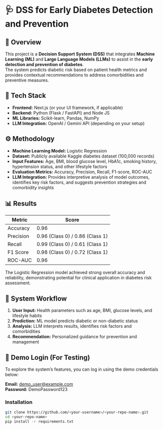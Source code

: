 # 🩺 DSS for Early Diabetes Detection and Prevention  

## 📘 Overview  
This project is a **Decision Support System (DSS)** that integrates **Machine Learning (ML)** and **Large Language Models (LLMs)** to assist in the **early detection and prevention of diabetes**.  
The system predicts diabetic risk based on patient health metrics and provides contextual recommendations to address comorbidities and preventive measures.  

## 🧩 Tech Stack  
- **Frontend:** Next.js (or your UI framework, if applicable)  
- **Backend:** Python (Flask / FastAPI) and Node JS 
- **ML Libraries:** Scikit-learn, Pandas, NumPy  
- **LLM Integration:** OpenAI / Gemini API (depending on your setup) 

## ⚙️ Methodology  
- **Machine Learning Model:** Logistic Regression  
- **Dataset:** Publicly available Kaggle diabetes dataset (100,000 records)  
- **Input Features:** Age, BMI, blood glucose level, HbA1c, smoking history, hypertension status, and other lifestyle factors  
- **Evaluation Metrics:** Accuracy, Precision, Recall, F1-score, ROC-AUC  
- **LLM Integration:** Provides interpretive analysis of model outcomes, identifies key risk factors, and suggests prevention strategies and comorbidity insights  

## 📊 Results  
| Metric | Score |
|---------|--------|
| Accuracy | 0.96 |
| Precision | 0.96 (Class 0) / 0.86 (Class 1) |
| Recall | 0.99 (Class 0) / 0.61 (Class 1) |
| F1 Score | 0.98 (Class 0) / 0.72 (Class 1) |
| ROC-AUC | 0.96 |

The Logistic Regression model achieved strong overall accuracy and reliability, demonstrating potential for clinical application in diabetes risk assessment.

## 🧠 System Workflow  
1. **User Input:** Health parameters such as age, BMI, glucose levels, and lifestyle habits  
2. **Prediction:** ML model predicts diabetic or non-diabetic status  
3. **Analysis:** LLM interprets results, identifies risk factors and comorbidities  
4. **Recommendation:** Personalized guidance for prevention and management

## 🔑 Demo Login (For Testing)
To explore the system’s features, you can log in using the demo credentials below:

**Email:** demo_user@example.com  
**Password:** DemoPassword123  


### Installation  
```bash
git clone https://github.com/<your-username>/<your-repo-name>.git
cd <your-repo-name>
pip install -r requirements.txt
